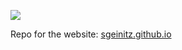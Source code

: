 ![](https://github.com/sgeinitz/workflows/gh-pages%20Status/badge.svg)

Repo for the website: [sgeinitz.github.io](https://sgeinitz.github.io)


